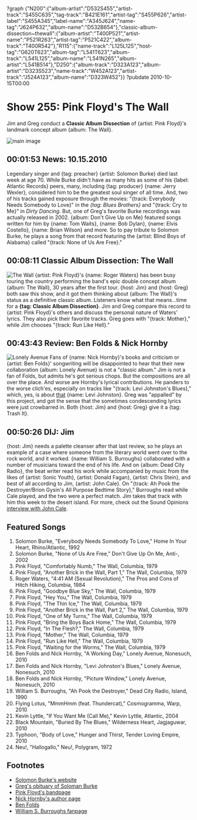 ?graph {"N200":{"album-artist":"D532S455","artist-track":"S455C635","tag-track":"B421E161","artist-tag":"S455P626","artist-label":"S455A345","label-name":"A345J624","name-tag":"J624P632","album-name":"D532B654"},"classic-album-dissection~thewall":{"album-artist":"T400P521","artist-name":"P521R263","artist-tag":"P521C422","album-track":"T400R542"},"R115":{"name-track":"L125L125","host-tag":"G620T623","album-tag":"L541T623","album-track":"L541L125","album-name":"L541N265","album-artist":"L541B514"},"D250":{"album-track":"D323A123","album-artist":"D323S523","name-track":"W452A123","artist-track":"J524A123","album-name":"D323W452"}}
?pubdate 2010-10-15T00:00

# Show 255: Pink Floyd's The Wall
Jim and Greg conduct a **Classic Album Dissection** of {artist: Pink Floyd}'s landmark concept album {album: The Wall}.

![main image](http://static.soundopinions.org/images/2010/pinkfloyd_thewall.jpg)

## 00:01:53 News: 10.15.2010
Legendary singer and {tag: preacher} {artist: Solomon Burke} died last week at age 70. While Burke didn't have as many hits as some of his {label: Atlantic Records} peers, many, including {tag: producer} {name: Jerry Wexler}, considered him to be the greatest soul singer of all time. And, two of his tracks gained exposure through the movies: "{track: Everybody Needs Somebody to Love}" in the *{tag: Blues Brothers}* and "{track: Cry to Me}" in *Dirty Dancing*. But, one of Greg's favorite Burke recordings was actually released in 2002. {album: Don't Give Up on Me} featured songs written for him by {name: Tom Waits}, {name: Bob Dylan}, {name: Elvis Costello}, {name: Brian Wilson} and more. So to pay tribute to Solomon Burke, he plays a song from that record featuring the {artist: Blind Boys of Alabama} called "{track: None of Us Are Free}." 

## 00:08:11 Classic Album Dissection: The Wall
![The Wall](https://is4-ssl.mzstatic.com/image/thumb/Music7/v4/e5/9f/fb/e59ffb3b-1283-ee80-56a5-1b983df53ab2/source/600x600bb.jpg "487143/1065975633")
{artist: Pink Floyd}'s {name: Roger Waters} has been busy touring the country performing the band's epic double concept album {album: The Wall}, 30 years after the first tour. {host: Jim} and {host: Greg} both saw this show, and it got them thinking about {album: The Wall}'s status as a definitive classic album. Listeners know what that means...time for a **{tag: Classic Album Dissection}**. Jim and Greg compare this record to {artist: Pink Floyd}'s others and discuss the personal nature of Waters' lyrics. They also pick their favorite tracks. Greg goes with "{track: Mother}," while Jim chooses "{track: Run Like Hell}." 

## 00:43:43 Review: Ben Folds & Nick Hornby
![Lonely Avenue](http://is5.mzstatic.com/image/thumb/Music/v4/46/94/87/4694872c-473c-9ac0-912e-567fecb213bc/source/600x600bb.jpg "463277/387461770")
Fans of {name: Nick Hornby}'s books and criticism or {artist: Ben Folds}' songwriting will be disappointed to hear that their new collaboration {album: Lonely Avenue} is not a "classic album." Jim is not a fan of Folds, but admits he's got serious chops. But the compositions are all over the place. And worse are Hornby's lyrical contributions. He panders to the worse clich'es, especially on tracks like "{track: Levi Johnston's Blues}," which, yes, is about [that](http://www.huffingtonpost.com/news/levi-johnston) {name: Levi Johnston}. Greg was "appalled" by this project, and got the sense that the sometimes condescending lyrics were just crowbarred in. Both {host: Jim} and {host: Greg} give it a {tag: Trash It}.

## 00:50:26 DIJ: Jim
{host: Jim} needs a palette cleanser after that last review, so he plays an example of a case where someone from the literary world went over to the rock world, and it worked. {name: William S. Burroughs} collaborated with a number of musicians toward the end of his life. And on {album: Dead City Radio}, the beat writer read his work while accompanied by music from the likes of {artist: Sonic Youth}, {artist: Donald Fagan}, {artist: Chris Stein}, and best of all according to Jim, {artist: John Cale}. On "{track: Ah Pook the Destroyer/Brion Gysin's All Purpose Bedtime Story}," Burroughs read while Cale played, and the two were a perfect match. Jim takes that track with him this week to the desert island. For more, check out the Sound Opinions [interview with John Cale](/show/98/).

## Featured Songs
1. Solomon Burke, "Everybody Needs Somebody To Love," Home In Your Heart, Rhino/Atlantic, 1992
2. Solomon Burke, "None of Us Are Free," Don't Give Up On Me, Anti-, 2002
3. Pink Floyd, "Comfortably Numb," The Wall, Columbia, 1979
4. Pink Floyd, "Another Brick in the Wall, Part 1," The Wall, Columbia, 1979
5. Roger Waters, "4:41 AM (Sexual Revolution)," The Pros and Cons of Hitch Hiking, Columbia, 1984
6. Pink Floyd, "Goodbye Blue Sky," The Wall, Columbia, 1979
7. Pink Floyd, "Hey You," The Wall, Columbia, 1979
8. Pink Floyd, "The Thin Ice," The Wall, Columbia, 1979
9. Pink Floyd, "Another Brick in the Wall, Part 2," The Wall, Columbia, 1979
10. Pink Floyd, "One of My Turns," The Wall, Columbia, 1979
11. Pink Floyd, "Bring the Boys Back Home," The Wall, Columbia, 1979
12. Pink Floyd, "In The Flesh?," The Wall, Columbia, 1979
13. Pink Floyd, "Mother," The Wall, Columbia, 1979
14. Pink Floyd, "Run Like Hell," The Wall, Columbia, 1979
15. Pink Floyd, "Waiting for the Worms," The Wall, Columbia, 1979
16. Ben Folds and Nick Hornby, "A Working Day," Lonely Avenue, Nonesuch, 2010
17. Ben Folds and Nick Hornby, "Levi Johnston's Blues," Lonely Avenue, Nonesuch, 2010
18. Ben Folds and Nick Hornby, "Picture Window," Lonely Avenue, Nonesuch, 2010
19. William S. Burroughs, "Ah Pook the Destroyer," Dead City Radio, Island, 1990
20. Flying Lotus, "MmmHmm (feat. Thundercat)," Cosmogramma, Warp, 2010
21. Kevin Lyttle, "If You Want Me (Call Me)," Kevin Lyttle, Atlantic, 2004
22. Black Mountain, "Buried By The Blues," Wilderness Heart, Jagjaguwar, 2010
23. Typhoon, "Body of Love," Hunger and Thirst, Tender Loving Empire, 2010
24. Neu!, "Hallogallo," Neu!, Polygram, 1972

## Footnotes
- [Solomon Burke's website](http://www.thekingsolomonburke.com/)
- [Greg's obituary of Soloman Burke](http://leisureblogs.chicagotribune.com/turn_it_up/2010/10/solomon-burke-dead-at-70-the-king-of-rock-and-soul.html)
- [Pink Floyd's bandpage](http://www.pinkfloyd.com/)
- [Nick Hornby's author page](http://www.penguin.co.uk/static/cs/uk/0/minisites/nickhornby/)
- [Ben Folds](http://www.benfolds.com/)
- [William S. Burroughs fanpage](http://kirjasto.sci.fi/wbburrou.htm)
